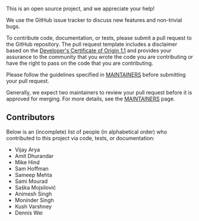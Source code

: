 This is an open source project, and we appreciate your help!

We use the GitHub issue tracker to discuss new features and non-trivial bugs.

To contribute code, documentation, or tests, please submit a pull request to
the GitHub repository. The pull request template includes a disclaimer based
on the [Developer's Certificate of Origin 1.1](https://elinux.org/Developer_Certificate_Of_Origin)
and provides your assurance to the community that you wrote the code you are
contributing or have the right to pass on the code that you are contributing.

Please follow the guidelines specified in [MAINTAINERS](MAINTAINERS.md) before
submitting your pull request.

Generally, we expect two maintainers to review your pull
request before it is approved for merging. For more details, see the
[MAINTAINERS](MAINTAINERS.md) page.

## Contributors

Below is an (incomplete) list of people (in alphabetical order) who contributed to this project
via code, tests, or documentation:

* Vijay Arya
* Amit Dhurandar
* Mike Hind
* Sam Hoffman
* Sameep Mehta
* Sami Mourad
* Saška Mojsilović
* Animesh Singh
* Moninder Singh
* Kush Varshney
* Dennis Wei

